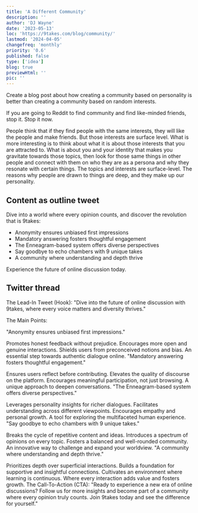 ```yaml
---
title: 'A Different Community'
description: ''
author: 'DJ Wayne'
date: '2023-05-13'
loc: 'https://9takes.com/blog/community/'
lastmod: '2024-04-05'
changefreq: 'monthly'
priority: '0.6'
published: false
type: ['idea']
blog: true
previewHtml: ''
pic: ''
---
```



Create a blog post about how creating a community based on personality is better than creating a community based on random interests.

If you are going to Reddit to find community and find like-minded friends, stop it. Stop it now.

People think that if they find people with the same interests, they will like the people and make friends. But those interests are surface level. What is more interesting is to think about what it is about those interests that you are attracted to. What is about you and your identity that makes you gravitate towards those topics, then look for those same things in other people and connect with them on who they are as a persona and why they resonate with certain things. The topics and interests are surface-level. The reasons why people are drawn to things are deep, and they make up our personality.

## Content as outline tweet

Dive into a world where every opinion counts, and discover the revolution that is 9takes:

- Anonymity ensures unbiased first impressions
- Mandatory answering fosters thoughtful engagement
- The Enneagram-based system offers diverse perspectives
- Say goodbye to echo chambers with 9 unique takes
- A community where understanding and depth thrive

Experience the future of online discussion today.

## Twitter thread

The Lead-In Tweet (Hook):
"Dive into the future of online discussion with 9takes, where every voice matters and diversity thrives."

The Main Points:

"Anonymity ensures unbiased first impressions."

Promotes honest feedback without prejudice.
Encourages more open and genuine interactions.
Shields users from preconceived notions and bias.
An essential step towards authentic dialogue online.
"Mandatory answering fosters thoughtful engagement."

Ensures users reflect before contributing.
Elevates the quality of discourse on the platform.
Encourages meaningful participation, not just browsing.
A unique approach to deepen conversations.
"The Enneagram-based system offers diverse perspectives."

Leverages personality insights for richer dialogues.
Facilitates understanding across different viewpoints.
Encourages empathy and personal growth.
A tool for exploring the multifaceted human experience.
"Say goodbye to echo chambers with 9 unique takes."

Breaks the cycle of repetitive content and ideas.
Introduces a spectrum of opinions on every topic.
Fosters a balanced and well-rounded community.
An innovative way to challenge and expand your worldview.
"A community where understanding and depth thrive."

Prioritizes depth over superficial interactions.
Builds a foundation for supportive and insightful connections.
Cultivates an environment where learning is continuous.
Where every interaction adds value and fosters growth.
The Call-To-Action (CTA):
"Ready to experience a new era of online discussions? Follow us for more insights and become part of a community where every opinion truly counts. Join 9takes today and see the difference for yourself."
